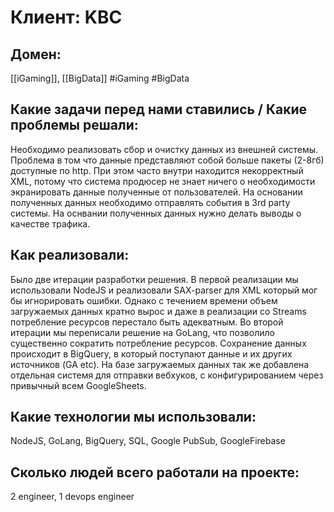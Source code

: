 # Клиент: KBC
## Домен: 
[[iGaming]], [[BigData]]
#iGaming #BigData
## Какие задачи перед нами ставились / Какие проблемы решали:
Необходимо реализовать сбор и очистку данных из внешней системы. Проблема в том что данные представляют собой больше пакеты (2-8гб) доступные по http. При этом часто внутри находится некорректный XML, потому что система продюсер не знает ничего о необходимости экранировать данные полученные от пользователей.
На основании полученных данных необходимо отправлять события в 3rd party системы. На оснвании полученных данных нужно делать выводы о качестве трафика.

## Как реализовали:
Было две итерации разработки решения. В первой реализации мы использовали NodeJS и реализовали SAX-parser для XML который мог бы игнорировать ошибки. Однако с течением времени объем загружаемых данных кратно вырос и даже в реализации со Streams потребление ресурсов перестало быть адекватным.
Во второй итерации мы переписали решение на GoLang, что позволило существенно сократить потребление ресурсов.
Сохранение данных происходит в BigQuery, в который поступают данные и их других источников (GA etc).
На базе загружаемых данных так же добавлена отдельная системя для отправки вебхуков, с конфигурированием через привычный всем GoogleSheets.

## Какие технологии мы использовали: 
NodeJS, GoLang, BigQuery, SQL, Google PubSub, GoogleFirebase

## Сколько людей всего работали на проекте:
2 engineer, 1 devops engineer